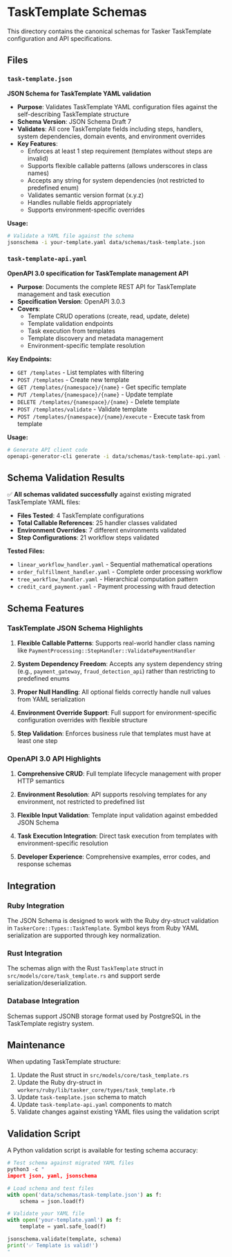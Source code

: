 # TaskTemplate Schemas

This directory contains the canonical schemas for Tasker TaskTemplate configuration and API specifications.

## Files

### `task-template.json`
**JSON Schema for TaskTemplate YAML validation**

- **Purpose**: Validates TaskTemplate YAML configuration files against the self-describing TaskTemplate structure
- **Schema Version**: JSON Schema Draft 7
- **Validates**: All core TaskTemplate fields including steps, handlers, system dependencies, domain events, and environment overrides
- **Key Features**:
  - Enforces at least 1 step requirement (templates without steps are invalid)
  - Supports flexible callable patterns (allows underscores in class names)
  - Accepts any string for system dependencies (not restricted to predefined enum)
  - Validates semantic version format (x.y.z)
  - Handles nullable fields appropriately
  - Supports environment-specific overrides

**Usage:**
```bash
# Validate a YAML file against the schema
jsonschema -i your-template.yaml data/schemas/task-template.json
```

### `task-template-api.yaml`
**OpenAPI 3.0 specification for TaskTemplate management API**

- **Purpose**: Documents the complete REST API for TaskTemplate management and task execution
- **Specification Version**: OpenAPI 3.0.3
- **Covers**:
  - Template CRUD operations (create, read, update, delete)
  - Template validation endpoints
  - Task execution from templates
  - Template discovery and metadata management
  - Environment-specific template resolution

**Key Endpoints:**
- `GET /templates` - List templates with filtering
- `POST /templates` - Create new template
- `GET /templates/{namespace}/{name}` - Get specific template
- `PUT /templates/{namespace}/{name}` - Update template
- `DELETE /templates/{namespace}/{name}` - Delete template
- `POST /templates/validate` - Validate template
- `POST /templates/{namespace}/{name}/execute` - Execute task from template

**Usage:**
```bash
# Generate API client code
openapi-generator-cli generate -i data/schemas/task-template-api.yaml -g python-client
```

## Schema Validation Results

✅ **All schemas validated successfully** against existing migrated TaskTemplate YAML files:

- **Files Tested**: 4 TaskTemplate configurations
- **Total Callable References**: 25 handler classes validated
- **Environment Overrides**: 7 different environments validated
- **Step Configurations**: 21 workflow steps validated

**Tested Files:**
- `linear_workflow_handler.yaml` - Sequential mathematical operations
- `order_fulfillment_handler.yaml` - Complete order processing workflow
- `tree_workflow_handler.yaml` - Hierarchical computation pattern
- `credit_card_payment.yaml` - Payment processing with fraud detection

## Schema Features

### TaskTemplate JSON Schema Highlights

1. **Flexible Callable Patterns**: Supports real-world handler class naming like `PaymentProcessing::StepHandler::ValidatePaymentHandler`

2. **System Dependency Freedom**: Accepts any system dependency string (e.g., `payment_gateway`, `fraud_detection_api`) rather than restricting to predefined enums

3. **Proper Null Handling**: All optional fields correctly handle null values from YAML serialization

4. **Environment Override Support**: Full support for environment-specific configuration overrides with flexible structure

5. **Step Validation**: Enforces business rule that templates must have at least one step

### OpenAPI 3.0 API Highlights

1. **Comprehensive CRUD**: Full template lifecycle management with proper HTTP semantics

2. **Environment Resolution**: API supports resolving templates for any environment, not restricted to predefined list

3. **Flexible Input Validation**: Template input validation against embedded JSON Schema

4. **Task Execution Integration**: Direct task execution from templates with environment-specific resolution

5. **Developer Experience**: Comprehensive examples, error codes, and response schemas

## Integration

### Ruby Integration
The JSON Schema is designed to work with the Ruby dry-struct validation in `TaskerCore::Types::TaskTemplate`. Symbol keys from Ruby YAML serialization are supported through key normalization.

### Rust Integration
The schemas align with the Rust `TaskTemplate` struct in `src/models/core/task_template.rs` and support serde serialization/deserialization.

### Database Integration
Schemas support JSONB storage format used by PostgreSQL in the TaskTemplate registry system.

## Maintenance

When updating TaskTemplate structure:

1. Update the Rust struct in `src/models/core/task_template.rs`
2. Update the Ruby dry-struct in `workers/ruby/lib/tasker_core/types/task_template.rb`
3. Update `task-template.json` schema to match
4. Update `task-template-api.yaml` components to match
5. Validate changes against existing YAML files using the validation script

## Validation Script

A Python validation script is available for testing schema accuracy:

```python
# Test schema against migrated YAML files
python3 -c "
import json, yaml, jsonschema

# Load schema and test files
with open('data/schemas/task-template.json') as f:
    schema = json.load(f)

# Validate your YAML file
with open('your-template.yaml') as f:
    template = yaml.safe_load(f)

jsonschema.validate(template, schema)
print('✅ Template is valid!')
"
```
